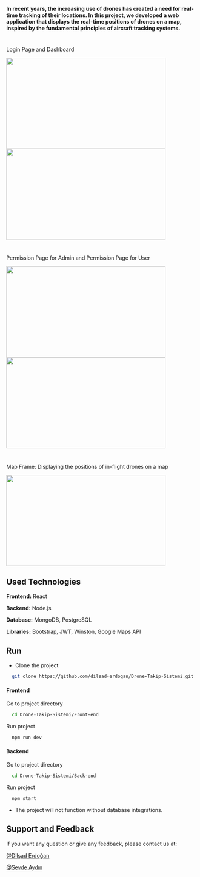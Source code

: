 

**In recent years, the increasing use of drones has created a need for real-time tracking of their locations. In this project, we developed a web application that displays the real-time positions of drones on a map, inspired by the fundamental principles of aircraft tracking systems.**

#

Login Page and Dashboard

<img src="https://github.com/dilsad-erdogan/Drone-Takip-Sistemi/assets/74006598/1d032a42-831d-4c7e-9fad-a6cfc4f4a2d5" width="420" height="240" />  
<img src="https://github.com/dilsad-erdogan/Drone-Takip-Sistemi/assets/74006598/134c85b2-c0f0-405e-826b-b6d66477a71a" width="420" height="240" /> 

#

Permission Page for Admin and Permission Page for User

<img src="https://github.com/dilsad-erdogan/Drone-Takip-Sistemi/assets/74006598/c8ab81fc-4b54-427c-a98a-063f50864a8e" width="420" height="240" /> 
<img src="https://github.com/dilsad-erdogan/Drone-Takip-Sistemi/assets/74006598/84c71ce0-e2e4-4e42-833d-521f01d61b11" width="420" height="240" /> 

#

Map Frame: Displaying the positions of in-flight drones on a map

<img src="https://github.com/dilsad-erdogan/Drone-Takip-Sistemi/assets/74006598/0d91b192-5bc8-4654-a1be-d263576e5376" width="420" height="240" /> 


## Used Technologies

**Frontend:** React

**Backend:** Node.js

**Database:** MongoDB, PostgreSQL

**Libraries:** Bootstrap, JWT, Winston, Google Maps API



## Run

- Clone the project



```bash
  git clone https://github.com/dilsad-erdogan/Drone-Takip-Sistemi.git
```

#### Frontend

Go to project directory

```bash
  cd Drone-Takip-Sistemi/Front-end
```

Run project

```bash
  npm run dev
```

#### Backend

Go to project directory

```bash
  cd Drone-Takip-Sistemi/Back-end
```

Run project

```bash
  npm start
```

- The project will not function without database integrations.


## Support and Feedback

If you want any question or give any feedback, please contact us at: 

[@Dilşad Erdoğan](https://www.linkedin.com/in/dilşad-erdoğan-089547221/)


[@Sevde Aydın](https://www.linkedin.com/in/sevde-aydın-bb61411b7/)


